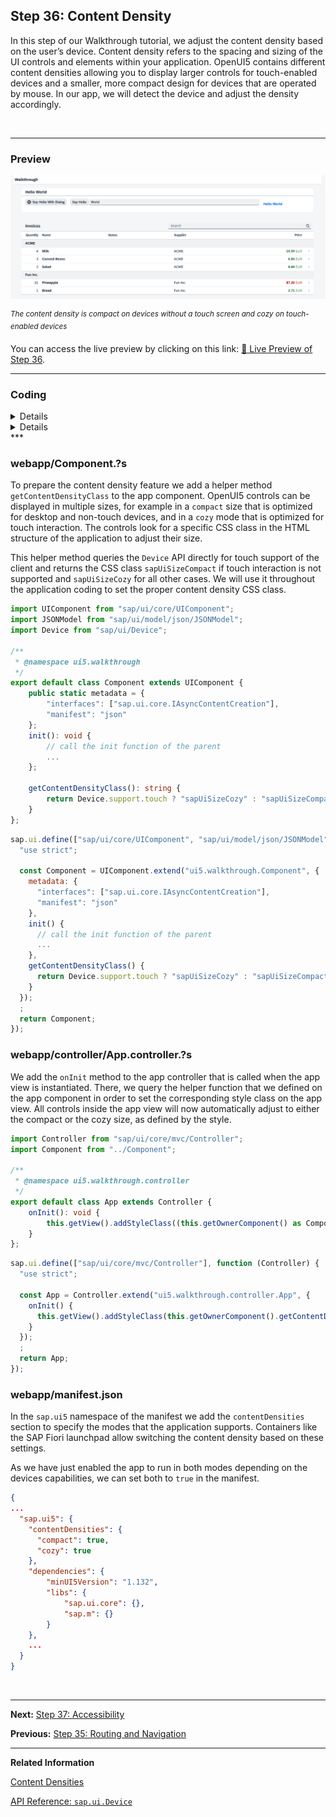 ## Step 36: Content Density

In this step of our Walkthrough tutorial, we adjust the content density based on the user’s device. Content density refers to the spacing and sizing of the UI controls and elements within your application. OpenUI5 contains different content densities allowing you to display larger controls for touch-enabled devices and a smaller, more compact design for devices that are operated by mouse. In our app, we will detect the device and adjust the density accordingly.

&nbsp;

***

### Preview 

![](assets/loiof216b131c492448d8a1df25db2b9a26d_LowRes.png "The content density is compact on desktop devices and cozy on touch-enabled devices")

<sup>*The content density is compact on devices without a touch screen and cozy on touch-enabled devices*</sup>

You can access the live preview by clicking on this link: [🔗 Live Preview of Step 36](https://sap-samples.github.io/ui5-typescript-walkthrough/build/36/test/mockServer-cdn.html).

***

### Coding
<details class="ts-only">

You can download the solution for this step here: [📥 Download step 36](https://sap-samples.github.io/ui5-typescript-walkthrough/ui5-typescript-walkthrough-step-36.zip).

</details>

<details class="js-only">

You can download the solution for this step here: [📥 Download step 36](https://sap-samples.github.io/ui5-typescript-walkthrough/ui5-typescript-walkthrough-step-36-js.zip).

</details>
***

### webapp/Component.?s

To prepare the content density feature we add a helper method `getContentDensityClass` to the app component. OpenUI5 controls can be displayed in multiple sizes, for example in a `compact` size that is optimized for desktop and non-touch devices, and in a `cozy` mode that is optimized for touch interaction. The controls look for a specific CSS class in the HTML structure of the application to adjust their size.

This helper method queries the `Device` API directly for touch support of the client and returns the CSS class `sapUiSizeCompact` if touch interaction is not supported and `sapUiSizeCozy` for all other cases. We will use it throughout the application coding to set the proper content density CSS class.

```ts
import UIComponent from "sap/ui/core/UIComponent";
import JSONModel from "sap/ui/model/json/JSONModel";
import Device from "sap/ui/Device";

/**
 * @namespace ui5.walkthrough
 */
export default class Component extends UIComponent {
    public static metadata = {
        "interfaces": ["sap.ui.core.IAsyncContentCreation"],
        "manifest": "json"
    };
    init(): void {
        // call the init function of the parent
        ...
    };
    
    getContentDensityClass(): string {
        return Device.support.touch ? "sapUiSizeCozy" : "sapUiSizeCompact";
    }
};

```

```js
sap.ui.define(["sap/ui/core/UIComponent", "sap/ui/model/json/JSONModel", "sap/ui/Device"], function (UIComponent, JSONModel, Device) {
  "use strict";

  const Component = UIComponent.extend("ui5.walkthrough.Component", {
    metadata: {
      "interfaces": ["sap.ui.core.IAsyncContentCreation"],
      "manifest": "json"
    },
    init() {
      // call the init function of the parent
      ...
    },
    getContentDensityClass() {
      return Device.support.touch ? "sapUiSizeCozy" : "sapUiSizeCompact";
    }
  });
  ;
  return Component;
});

```

### webapp/controller/App.controller.?s

We add the `onInit` method to the app controller that is called when the app view is instantiated. There, we query the helper function that we defined on the app component in order to set the corresponding style class on the app view. All controls inside the app view will now automatically adjust to either the compact or the cozy size, as defined by the style.

```ts
import Controller from "sap/ui/core/mvc/Controller";
import Component from "../Component";

/**
 * @namespace ui5.walkthrough.controller
 */
export default class App extends Controller {
	onInit(): void {
        this.getView().addStyleClass((this.getOwnerComponent() as Component).getContentDensityClass())
    }
};

```

```js
sap.ui.define(["sap/ui/core/mvc/Controller"], function (Controller) {
  "use strict";

  const App = Controller.extend("ui5.walkthrough.controller.App", {
    onInit() {
      this.getView().addStyleClass(this.getOwnerComponent().getContentDensityClass());
    }
  });
  ;
  return App;
});

```

### webapp/manifest.json

In the `sap.ui5` namespace of the manifest we add the `contentDensities` section to specify the modes that the application supports. Containers like the SAP Fiori launchpad allow switching the content density based on these settings.

As we have just enabled the app to run in both modes depending on the devices capabilities, we can set both to `true` in the manifest.

```json
{
...
  "sap.ui5": {
    "contentDensities": {
      "compact": true,
      "cozy": true
    },
    "dependencies": {
        "minUI5Version": "1.132",
        "libs": {
            "sap.ui.core": {},
            "sap.m": {}
        }
    },    
    ...
  }
}
```

&nbsp;

***

**Next:** [Step 37: Accessibility](../37/README.md "In this step we're going to improve the accessibility of our app.")

**Previous:** [Step 35: Routing and Navigation](../35/README.md "We now configure the visibility and properties of controls based on the device that we run the application on. By making use of the sap.ui.Device API and defining a device model we will make the app look great on many devices.")

***

**Related Information**  

[Content Densities](https://sdk.openui5.org/topic/e54f729da8e3405fae5e4fe8ae7784c1.html "The devices used to run apps that are developed with OpenUI5 run on various different operating systems and have very different screen sizes. OpenUI5 contains different content densities for certain controls that allow your app to adapt to the device in question, allowing you to display larger controls for touch-enabled devices and a smaller, more compact design for devices that are operated by mouse.")

[API Reference: `sap.ui.Device`](https://sdk.openui5.org/api/sap.ui.Device)
